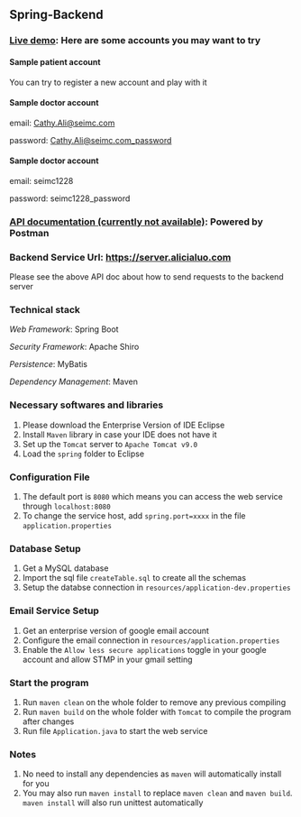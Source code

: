 ## Spring-Backend

### [Live demo](billyzou.com): Here are some accounts you may want to try

#### Sample patient account
You can try to register a new account and play with it

#### Sample doctor account
email: Cathy.Ali@seimc.com

password: Cathy.Ali@seimc.com_password

#### Sample doctor account
email: seimc1228

password: seimc1228_password

### [API documentation (currently not available)](https://galactic-water-5893.postman.co/collections/8887048-39efb6fd-7f84-4231-a5e1-5c0719fa7886?version=latest&workspace=64c4b77c-2340-4b0e-835e-ee33fe7e5ae2): Powered by Postman

### Backend Service Url: https://server.alicialuo.com
Please see the above API doc about how to send requests to the backend server


### Technical stack
*Web Framework*: Spring Boot

*Security Framework*: Apache Shiro

*Persistence*: MyBatis

*Dependency Management*: Maven

### Necessary softwares and libraries 
1. Please download the Enterprise Version of IDE Eclipse
2. Install `Maven` library in case your IDE does not have it
3. Set up the  `Tomcat` server to `Apache Tomcat v9.0`
4. Load the `spring` folder to Eclipse

### Configuration File
1. The default port is `8080` which means you can access the web service through `localhost:8080`
2. To change the service host, add `spring.port=xxxx` in the file `application.properties`

### Database Setup
1. Get a MySQL database 
2. Import the sql file `createTable.sql` to create all the schemas
3. Setup the databse connection in `resources/application-dev.properties`

### Email Service Setup
1. Get an enterprise version of google email account
2. Configure the email connection in `resources/application.properties`
3. Enable the `Allow less secure applications` toggle in your google account and allow STMP in your gmail setting 

### Start the program
1. Run `maven clean` on the whole folder to remove any previous compiling
2. Run `maven build` on the whole folder with `Tomcat` to compile the program after changes
3. Run file `Application.java` to start the web service

### Notes
1. No need to install any dependencies as `maven` will automatically install for you 
2. You may also run `maven install` to replace `maven clean` and `maven build`. `maven install` will also run unittest automatically

